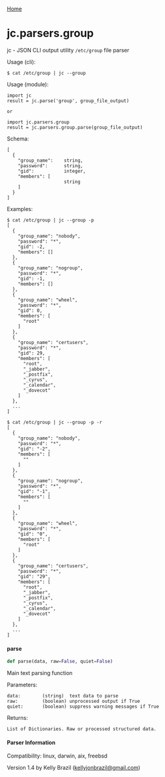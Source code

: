 [Home](https://kellyjonbrazil.github.io/jc/)
<a id="jc.parsers.group"></a>

# jc.parsers.group

jc - JSON CLI output utility `/etc/group` file parser

Usage (cli):

    $ cat /etc/group | jc --group

Usage (module):

    import jc
    result = jc.parse('group', group_file_output)

    or

    import jc.parsers.group
    result = jc.parsers.group.parse(group_file_output)

Schema:

    [
      {
        "group_name":    string,
        "password":      string,
        "gid":           integer,
        "members": [
                         string
        ]
      }
    ]

Examples:

    $ cat /etc/group | jc --group -p
    [
      {
        "group_name": "nobody",
        "password": "*",
        "gid": -2,
        "members": []
      },
      {
        "group_name": "nogroup",
        "password": "*",
        "gid": -1,
        "members": []
      },
      {
        "group_name": "wheel",
        "password": "*",
        "gid": 0,
        "members": [
          "root"
        ]
      },
      {
        "group_name": "certusers",
        "password": "*",
        "gid": 29,
        "members": [
          "root",
          "_jabber",
          "_postfix",
          "_cyrus",
          "_calendar",
          "_dovecot"
        ]
      },
      ...
    ]

    $ cat /etc/group | jc --group -p -r
    [
      {
        "group_name": "nobody",
        "password": "*",
        "gid": "-2",
        "members": [
          ""
        ]
      },
      {
        "group_name": "nogroup",
        "password": "*",
        "gid": "-1",
        "members": [
          ""
        ]
      },
      {
        "group_name": "wheel",
        "password": "*",
        "gid": "0",
        "members": [
          "root"
        ]
      },
      {
        "group_name": "certusers",
        "password": "*",
        "gid": "29",
        "members": [
          "root",
          "_jabber",
          "_postfix",
          "_cyrus",
          "_calendar",
          "_dovecot"
        ]
      },
      ...
    ]

<a id="jc.parsers.group.parse"></a>

#### parse

```python
def parse(data, raw=False, quiet=False)
```

Main text parsing function

Parameters:

    data:        (string)  text data to parse
    raw:         (boolean) unprocessed output if True
    quiet:       (boolean) suppress warning messages if True

Returns:

    List of Dictionaries. Raw or processed structured data.

#### Parser Information
Compatibility:  linux, darwin, aix, freebsd

Version 1.4 by Kelly Brazil (kellyjonbrazil@gmail.com)
